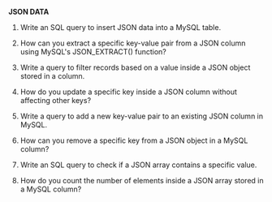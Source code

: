 **JSON DATA**

1) Write an SQL query to insert JSON data into a MySQL table.

2) How can you extract a specific key-value pair from a JSON column using MySQL's JSON_EXTRACT() function?

3) Write a query to filter records based on a value inside a JSON object stored in a column.

4) How do you update a specific key inside a JSON column without affecting other keys?

5) Write a query to add a new key-value pair to an existing JSON column in MySQL.

6) How can you remove a specific key from a JSON object in a MySQL column?

7) Write an SQL query to check if a JSON array contains a specific value.

8) How do you count the number of elements inside a JSON array stored in a MySQL column?
